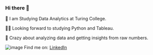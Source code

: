 
### Hi there 👋

🚀 I am Studying Data Analytics at Turing College.

🧑‍🎓 Looking forward to studying Python and Tableau.

🎉 Crazy about analyzing data and getting insights from raw numbers.

![image](https://user-images.githubusercontent.com/111267909/223228064-b9482441-6263-4dac-907c-5f8e666b6e46.png)
Find me on: [LinkedIn](https://www.linkedin.com/in/asta-prismontiene/)

